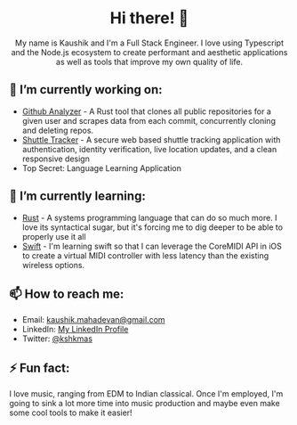 <!-- Header -->
<h1 align="center">Hi there! 👋</h1>

<!-- Introduction -->
<p align="center">My name is Kaushik and I'm a Full Stack Engineer. I love using Typescript and the Node.js ecosystem to create performant and aesthetic applications as well as tools that improve my own quality of life. <p>

<!-- Current Projects -->
<h2>🔭 I’m currently working on:</h2>
<ul>
  <li><a href="https://github.com/KauMah/GithubAnalyzer">Github Analyzer</a> - A Rust tool that clones all public repositories for a given user and scrapes data from each commit, concurrently cloning and deleting repos.</li>
  <li><a href="https://github.com/KauMah/ShuttleTracker">Shuttle Tracker</a> - A secure web based shuttle tracking application with authentication, identity verification, live location updates, and a clean responsive design</li>
  <li>Top Secret: Language Learning Application </li>
</ul>

<!-- Currently Learning -->
<h2>🌱 I’m currently learning:</h2>
<ul>
  <li><a href="https://www.rust-lang.org/">Rust</a> - A systems programming language that can do so much more. I love its syntactical sugar, but it's forcing me to dig deeper to be able to properly use it all</li>
  <li><a href="https://developer.apple.com/swift/">Swift</a> - I'm learning swift so that I can leverage the CoreMIDI API in iOS to create a virtual MIDI controller with less latency than the existing wireless options.</li>
</ul>

<!-- Contact Information -->
<h2>📫 How to reach me:</h2>
<ul>
  <li>Email: <a href="mailto:kaushik.mahadevan@gmail.com">kaushik.mahadevan@gmail.com</a></li>
  <li>LinkedIn: <a href="https://www.linkedin.com/in/kaushikmahadevan/">My LinkedIn Profile</a></li>
  <li>Twitter: <a href="https://www.twitter.com/kshkmas/">@kshkmas</a></li>
</ul>

<!-- Fun Fact -->
<h2>⚡ Fun fact:</h2>
<p>I love music, ranging from EDM to Indian classical. Once I'm employed, I'm going to sink a lot more time into music production and maybe even make some cool tools to make it easier!</p>

